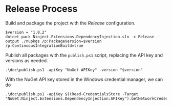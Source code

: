 # Release Process
Build and package the project with the  _Release_ configuration.

```
$version = "1.0.2"
dotnet pack Ninject.Extensions.DependencyInjection.sln -c Release --output ./nupkgs /p:PackageVersion=$version /p:ContinuousIntegrationBuild=true
```

Publish all packages with the `publish.ps1` script, replacing the API key and versions as needed.
```
.\doc\publish.ps1 -apiKey "NuGet APIKey" -version "$version"
```

With the NuGet API key stored in the Windows credential manager, we can do
```
.\doc\publish.ps1 -apiKey $((Read-CredentialsStore -Target "NuGet:Ninject.Extensions.DependencyInjection:APIKey").GetNetworkCredential().Password)"
```
